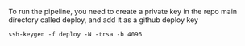 To run the pipeline, you need to create a private key in the repo main directory
called deploy, and add it as a github deploy key

```
ssh-keygen -f deploy -N -trsa -b 4096
```

